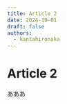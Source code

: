 ```yaml
---
title: Article 2
date: 2024-10-01
draft: false
authors:
  - kantahironaka
---
```


# Article 2

あああ
